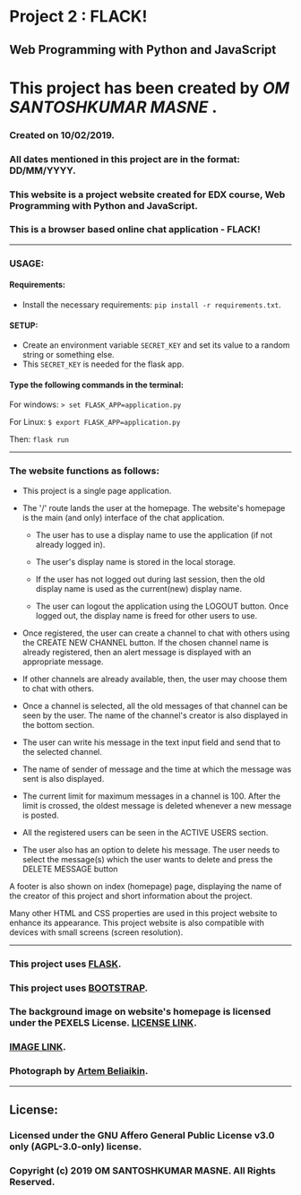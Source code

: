# Project 2 : FLACK!

## Web Programming with Python and JavaScript

# This project has been created by ***OM SANTOSHKUMAR MASNE*** .

### Created on 10/02/2019.
### All dates mentioned in this project are in the format: DD/MM/YYYY.

### This website is a project website created for EDX course, Web Programming with Python and JavaScript.

### This is a browser based online chat application - FLACK!

---

### USAGE:

#### Requirements:
* Install the necessary requirements: `pip install -r requirements.txt`.

#### SETUP:

* Create an environment variable `SECRET_KEY` and set its value to a random string or something else.
* This `SECRET_KEY` is needed for the flask app.

#### Type the following commands in the terminal:

For windows:
`> set FLASK_APP=application.py`

For Linux:
`$ export FLASK_APP=application.py`

Then: `flask run`

---

### The website functions as follows:

* This project is a single page application.

* The '/' route lands the user at the homepage. The website's homepage is the main (and only) interface of the chat application.

    * The user has to use a display name to use the application (if not already logged in).

    * The user's display name is stored in the local storage.

    * If the user has not logged out during last session, then the old display name is used as the current(new) display name.

    * The user can logout the application using the LOGOUT button. Once logged out, the display name is freed for other users to use.

* Once registered, the user can create a channel to chat with others using the CREATE NEW CHANNEL button. If the chosen channel name is already registered, then an alert message is displayed with an appropriate message.

* If other channels are already available, then, the user may choose them to chat with others.

* Once a channel is selected, all the old messages of that channel can be seen by the user. The name of the channel's creator is also displayed in the bottom section.

* The user can write his message in the text input field and send that to the selected channel.

* The name of sender of message and the time at which the message was sent is also displayed.

* The current limit for maximum messages in a channel is 100. After the limit is crossed, the oldest message is deleted whenever a new message is posted.

* All the registered users can be seen in the ACTIVE USERS section.

* The user also has an option to delete his message. The user needs to select the message(s) which the user wants to delete and press the DELETE MESSAGE button


A footer is also shown on index (homepage) page, displaying the name of the creator of this project and short information about the project.

Many other HTML and CSS properties are used in this project website to enhance its appearance.
This project website is also compatible with devices with small screens (screen resolution).

---

### This project uses [FLASK](https://palletsprojects.com/p/flask/).

### This project uses [BOOTSTRAP](https://getbootstrap.com).

### The background image on website's homepage is licensed under the PEXELS License. [LICENSE LINK](https://www.pexels.com/photo-license/). 
### [IMAGE LINK](https://www.pexels.com/photo/aerial-view-of-seashore-near-large-grey-rocks-853199/).
### Photograph by [Artem Beliaikin](https://www.pexels.com/@belart84).

---

## License:
### Licensed under the GNU Affero General Public License v3.0 only (AGPL-3.0-only) license.
### Copyright (c) 2019 OM SANTOSHKUMAR MASNE. All Rights Reserved.
